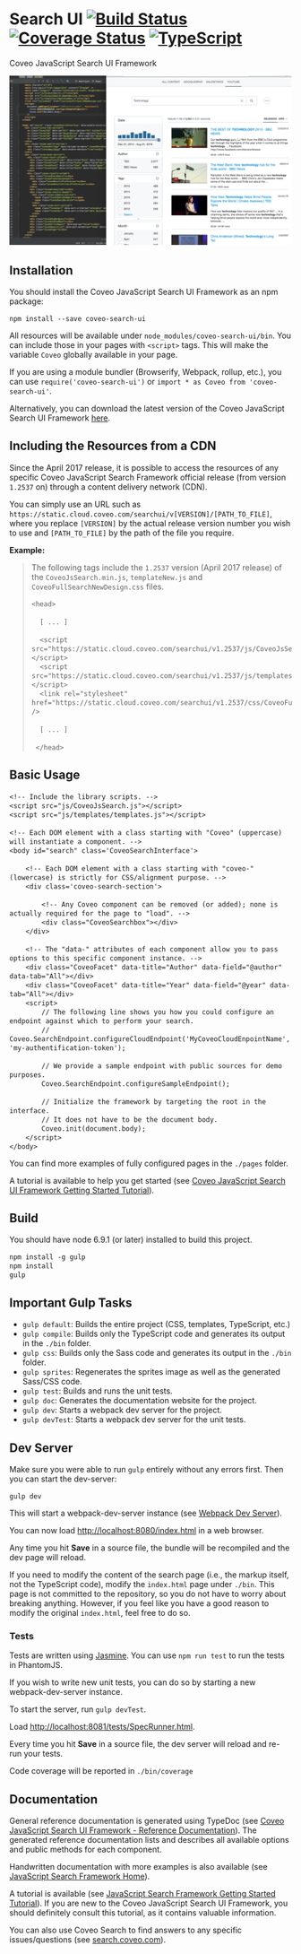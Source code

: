 # Search UI [![Build Status](https://travis-ci.org/coveo/search-ui.svg?branch=master)](https://travis-ci.org/coveo/search-ui) [![Coverage Status](https://coveralls.io/repos/github/coveo/search-ui/badge.svg?branch=master)](https://coveralls.io/github/coveo/search-ui?branch=master) [![TypeScript](https://badges.frapsoft.com/typescript/code/typescript.svg?v=101)](https://github.com/ellerbrock/typescript-badges/)

Coveo JavaScript Search UI Framework

<img id='readme-image' src='https://raw.githubusercontent.com/coveo/search-ui/master/readme.png' />

## Installation

You should install the Coveo JavaScript Search UI Framework as an npm package:

    npm install --save coveo-search-ui

All resources will be available under `node_modules/coveo-search-ui/bin`. You can include those in your pages with `<script>` tags. This will make the variable `Coveo` globally available in your page.

If you are using a module bundler (Browserify, Webpack, rollup, etc.), you can use `require('coveo-search-ui')` or `import * as Coveo from 'coveo-search-ui'`.

Alternatively, you can download the latest version of the Coveo JavaScript Search UI Framework 
[here](http://productupdate.coveo.com/?product=coveo-search-ui&version=1).

## Including the Resources from a CDN

Since the April 2017 release, it is possible to access the resources of any specific Coveo JavaScript Search  Framework 
official release (from version `1.2537` on) through a content delivery network (CDN).

You can simply use an URL such as `https://static.cloud.coveo.com/searchui/v[VERSION]/[PATH_TO_FILE]`, where you 
replace `[VERSION]` by the actual release version number you wish to use and `[PATH_TO_FILE]` by the path of the file 
you require.

**Example:**
> The following tags include the `1.2537` version (April 2017 release) of the `CoveoJsSearch.min.js`, `templateNew.js` 
> and `CoveoFullSearchNewDesign.css` files.
> ```
> <head>
>
>   [ ... ]
>
>   <script src="https://static.cloud.coveo.com/searchui/v1.2537/js/CoveoJsSearch.min.js"></script>
>   <script src="https://static.cloud.coveo.com/searchui/v1.2537/js/templates/templatesNew.js"></script>
>   <link rel="stylesheet" href="https://static.cloud.coveo.com/searchui/v1.2537/css/CoveoFullSearchNewDesign.css" />
>
>   [ ... ]
>
>  </head>
> ```

## Basic Usage

```
<!-- Include the library scripts. -->
<script src="js/CoveoJsSearch.js"></script>
<script src="js/templates/templates.js"></script>

<!-- Each DOM element with a class starting with "Coveo" (uppercase) will instantiate a component. -->
<body id="search" class='CoveoSearchInterface'>

    <!-- Each DOM element with a class starting with "coveo-" (lowercase) is strictly for CSS/alignment purpose. -->
    <div class='coveo-search-section'>

        <!-- Any Coveo component can be removed (or added); none is actually required for the page to "load". -->
        <div class="CoveoSearchbox"></div>
    </div>

    <!-- The "data-" attributes of each component allow you to pass options to this specific component instance. -->
    <div class="CoveoFacet" data-title="Author" data-field="@author" data-tab="All"></div>
    <div class="CoveoFacet" data-title="Year" data-field="@year" data-tab="All"></div>
    <script>
        // The following line shows you how you could configure an endpoint against which to perform your search.
        // Coveo.SearchEndpoint.configureCloudEndpoint('MyCoveoCloudEnpointName', 'my-authentification-token');

        // We provide a sample endpoint with public sources for demo purposes.
        Coveo.SearchEndpoint.configureSampleEndpoint();
        
        // Initialize the framework by targeting the root in the interface.
        // It does not have to be the document body.
        Coveo.init(document.body);
    </script>
</body>
```

You can find more examples of fully configured pages in the `./pages` folder.

A tutorial is available to help you get started (see 
[Coveo JavaScript Search UI Framework Getting Started Tutorial](https://developers.coveo.com/x/J4okAg)).

## Build

You should have node 6.9.1 (or later) installed to build this project.

    npm install -g gulp
    npm install
    gulp

## Important Gulp Tasks

* `gulp default`: Builds the entire project (CSS, templates, TypeScript, etc.)
* `gulp compile`: Builds only the TypeScript code and generates its output in the `./bin` folder.
* `gulp css`: Builds only the Sass code and generates its output in the `./bin` folder.
* `gulp sprites`: Regenerates the sprites image as well as the generated Sass/CSS code.
* `gulp test`: Builds and runs the unit tests.
* `gulp doc`: Generates the documentation website for the project.
* `gulp dev`: Starts a webpack dev server for the project.
* `gulp devTest`: Starts a webpack dev server for the unit tests.

## Dev Server

Make sure you were able to run `gulp` entirely without any errors first. Then you can start the dev-server:


    gulp dev

This will start a webpack-dev-server instance (see 
[Webpack Dev Server](https://webpack.github.io/docs/webpack-dev-server.html)).

You can now load [http://localhost:8080/index.html](http://localhost:8080/index.html) in a web browser.

Any time you hit **Save** in a source file, the bundle will be recompiled and the dev page will reload.

If you need to modify the content of the search page (i.e., the markup itself, not the TypeScript code), modify the 
`index.html` page under `./bin`. This page is not committed to the repository, so you do not have to worry about 
breaking anything. However, if you feel like you have a good reason to modify the original `index.html`, feel free to 
do so.

### Tests

Tests are written using [Jasmine](http://jasmine.github.io/2.4/introduction.html). You can use `npm run test` to run 
the tests in PhantomJS.

If you wish to write new unit tests, you can do so by starting a new webpack-dev-server instance.

To start the server, run `gulp devTest`.

Load [http://localhost:8081/tests/SpecRunner.html](http://localhost:8081/tests/SpecRunner.html).

Every time you hit **Save** in a source file, the dev server will reload and re-run your tests.

Code coverage will be reported in `./bin/coverage`

## Documentation

General reference documentation is generated using TypeDoc (see 
[Coveo JavaScript Search UI Framework - Reference Documentation](https://coveo.github.io/search-ui/)). The 
generated reference documentation lists and describes all available options and public methods for each component.

Handwritten documentation with more examples is also available (see 
[JavaScript Search Framework Home](https://developers.coveo.com/display/JsSearchV1/JavaScript+Search+Framework+V1+Home)).

A tutorial is available (see 
[JavaScript Search Framework Getting Started Tutorial](https://developers.coveo.com/display/JsSearchV1/JavaScript+Search+Framework+V1+Getting+Started+Tutorial)). 
If you are new to the Coveo JavaScript Search UI Framework, you should definitely consult this tutorial, as it contains 
valuable information.

You can also use Coveo Search to find answers to any specific issues/questions (see 
[search.coveo.com](https://search.coveo.com)).
